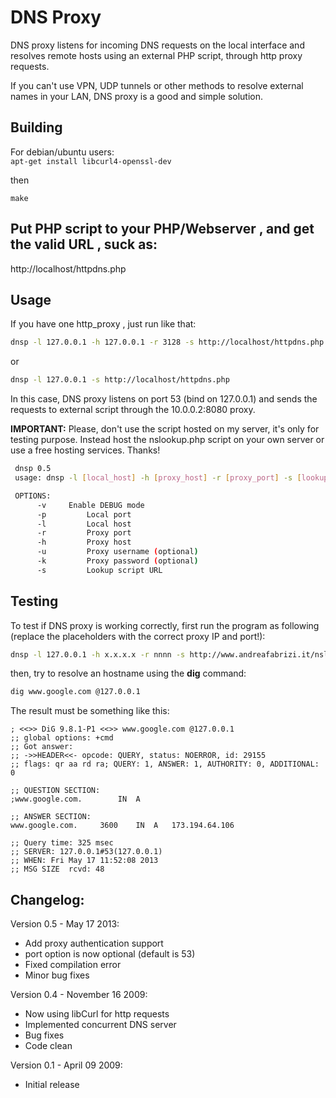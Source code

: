 # DNS Proxy

DNS proxy listens for incoming DNS requests on the local interface and 
resolves remote hosts using an external PHP script, through http proxy requests. 

If you can't use VPN, UDP tunnels or other methods to resolve external names 
in your LAN, DNS proxy is a good and simple solution.

## Building

For debian/ubuntu users:  
`apt-get install libcurl4-openssl-dev`

then

`make`

## Put PHP script to your PHP/Webserver , and get the valid URL , suck as:

http://localhost/httpdns.php

## Usage 

If you have one http_proxy , just run like that:
```bash
dnsp -l 127.0.0.1 -h 127.0.0.1 -r 3128 -s http://localhost/httpdns.php
```
or
```bash
dnsp -l 127.0.0.1 -s http://localhost/httpdns.php
```

In this case, DNS proxy listens on port 53 (bind on 127.0.0.1) and sends the
requests to external script through the 10.0.0.2:8080 proxy.

**IMPORTANT:** Please, don't use the script hosted on my server, it's only for testing purpose. 
Instead host the nslookup.php script on your own server or use a free hosting services. Thanks!

```bash
 dnsp 0.5
 usage: dnsp -l [local_host] -h [proxy_host] -r [proxy_port] -s [lookup_script]

 OPTIONS:
      -v  	 Enable DEBUG mode
      -p		 Local port
      -l		 Local host
      -r		 Proxy port
      -h		 Proxy host
      -u		 Proxy username (optional)
      -k		 Proxy password (optional)
      -s		 Lookup script URL
```
## Testing

To test if DNS proxy is working correctly, first run the program as following (replace the placeholders with the correct proxy IP and port!):

```bash
dnsp -l 127.0.0.1 -h x.x.x.x -r nnnn -s http://www.andreafabrizi.it/nslookup.php
```

then, try to resolve an hostname using the **dig** command:

```bash
dig www.google.com @127.0.0.1
```

The result must be something like this:

```
; <<>> DiG 9.8.1-P1 <<>> www.google.com @127.0.0.1
;; global options: +cmd
;; Got answer:
;; ->>HEADER<<- opcode: QUERY, status: NOERROR, id: 29155
;; flags: qr aa rd ra; QUERY: 1, ANSWER: 1, AUTHORITY: 0, ADDITIONAL: 0

;; QUESTION SECTION:
;www.google.com. 		IN	A

;; ANSWER SECTION:
www.google.com.		3600	IN	A	173.194.64.106

;; Query time: 325 msec
;; SERVER: 127.0.0.1#53(127.0.0.1)
;; WHEN: Fri May 17 11:52:08 2013
;; MSG SIZE  rcvd: 48
```

## Changelog:

Version 0.5 - May 17 2013:
* Add proxy authentication support
* port option is now optional (default is 53)
* Fixed compilation error
* Minor bug fixes

Version 0.4 - November 16 2009:
* Now using libCurl for http requests
* Implemented concurrent DNS server
* Bug fixes
* Code clean

Version 0.1 - April 09 2009:
* Initial release
